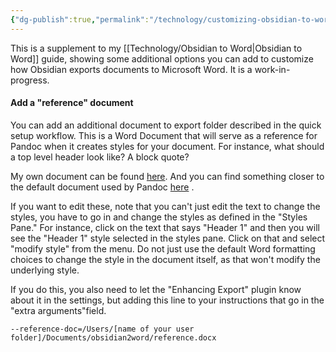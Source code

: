```yaml
---
{"dg-publish":true,"permalink":"/technology/customizing-obsidian-to-word/","updated":"2024-05-11T06:12:45.585+08:00"}
---
```


This is a supplement to my [[Technology/Obsidian to Word\|Obsidian to Word]] guide, showing some additional options you can add to customize how Obsidian exports documents to Microsoft Word. It is a work-in-progress.

#### Add a "reference" document
You can add an additional document to export folder described in the quick setup workflow. This is a Word Document that will serve as a reference for Pandoc when it creates styles for your document. For instance, what should a top level header look like? A block quote? 

My own document can be found [here](https://github.com/kerim/pandoc-setup). And you can find something closer to the default document used by Pandoc [here](https://github.com/maehr/academic-pandoc-template/) .

If you want to edit these, note that you can't just edit the text to change the styles, you have to go in and change the styles as defined in the "Styles Pane." For instance, click on the text that says "Header 1" and then you will see the "Header 1" style selected in the styles pane. Click on that and select "modify style" from the menu. Do not just use the default Word formatting choices to change the style in the document itself, as that won't modify the underlying style.

If you do this, you also need to let the "Enhancing Export" plugin know about it in the settings, but adding this line to your instructions that go in the "extra arguments"field.

```
--reference-doc=/Users/[name of your user folder]/Documents/obsidian2word/reference.docx
```
